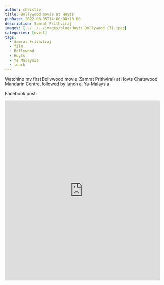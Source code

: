```yaml
---
author: christie
title: Bollywood movie at Hoyts
pubDate: 2022-06-05T14:00:00+10:00
description: Samrat Prithviraj
images: [../../../images/blog/Hoyts Bollywood (3).jpeg]
categories: [event]
tags:
  - Samrat Prithviraj
  - film
  - Bollywood
  - Hoyts
  - Ya Malaysia
  - lunch
---
```


Watching my first Bollywood movie (Samrat Prithviraj) at Hoyts Chatswood Mandarin Centre, followed by lunch at Ya-Malaysia

Facebook post:

<iframe src="https://www.facebook.com/plugins/post.php?href=https%3A%2F%2Fwww.facebook.com%2Fchris1.tham%2Fposts%2Fpfbid0sWh9rxA2Gdnjs1BzS85F14bR7HDgozbAaUDnxsWrDTFrShbzueSux3eJeHVmNH25l&show_text=true&width=500" width="500" height="582" style="border:none;overflow:hidden" scrolling="no" frameborder="0" allowfullscreen="true" allow="autoplay; clipboard-write; encrypted-media; picture-in-picture; web-share"></iframe>
